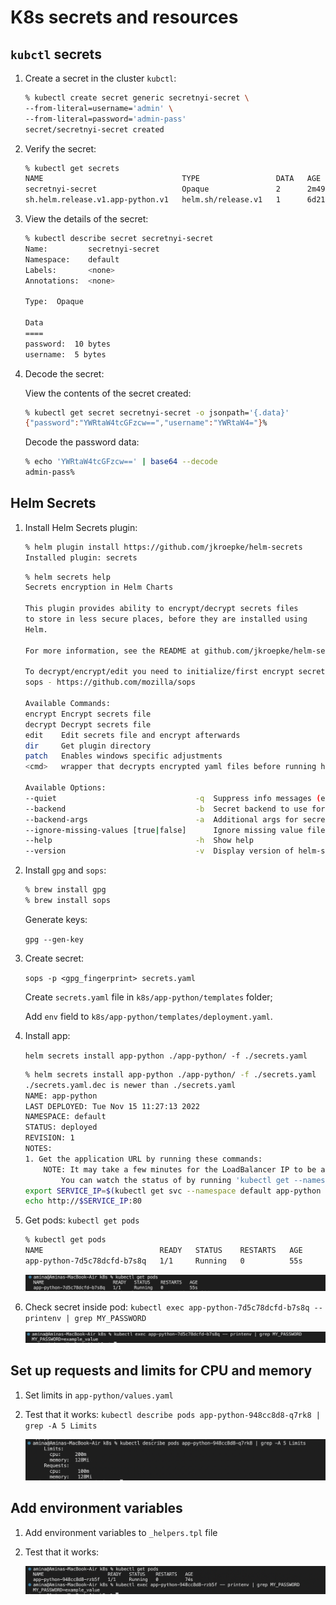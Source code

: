 # K8s secrets and resources

## `kubctl` secrets

1. Create a secret in the cluster `kubctl`:

    ```sh
    % kubectl create secret generic secretnyi-secret \
    --from-literal=username='admin' \
    --from-literal=password='admin-pass'
    secret/secretnyi-secret created
    ```

1. Verify the secret:

    ```sh
    % kubectl get secrets
    NAME                               TYPE                 DATA   AGE
    secretnyi-secret                   Opaque               2      2m49s
    sh.helm.release.v1.app-python.v1   helm.sh/release.v1   1      6d21h
    ```

1. View the details of the secret:

    ```sh
    % kubectl describe secret secretnyi-secret
    Name:         secretnyi-secret
    Namespace:    default
    Labels:       <none>
    Annotations:  <none>

    Type:  Opaque

    Data
    ====
    password:  10 bytes
    username:  5 bytes
    ```

1. Decode the secret:

    View the contents of the secret created:

    ```sh
    % kubectl get secret secretnyi-secret -o jsonpath='{.data}'
    {"password":"YWRtaW4tcGFzcw==","username":"YWRtaW4="}% 
    ```

    Decode the password data:

    ```sh
    % echo 'YWRtaW4tcGFzcw==' | base64 --decode
    admin-pass%  
    ```

## Helm Secrets

1. Install Helm Secrets plugin:

    ```sh
    % helm plugin install https://github.com/jkroepke/helm-secrets
    Installed plugin: secrets
    ```

    ```sh
    % helm secrets help
    Secrets encryption in Helm Charts

    This plugin provides ability to encrypt/decrypt secrets files
    to store in less secure places, before they are installed using
    Helm.

    For more information, see the README at github.com/jkroepke/helm-secrets

    To decrypt/encrypt/edit you need to initialize/first encrypt secrets with
    sops - https://github.com/mozilla/sops

    Available Commands:
    encrypt Encrypt secrets file
    decrypt Decrypt secrets file
    edit    Edit secrets file and encrypt afterwards
    dir     Get plugin directory
    patch   Enables windows specific adjustments
    <cmd>   wrapper that decrypts encrypted yaml files before running helm <cmd>

    Available Options:
    --quiet                               -q  Suppress info messages (env: $HELM_SECRETS_QUIET)
    --backend                             -b  Secret backend to use for decryption or encryption (env: $HELM_SECRETS_BACKEND)
    --backend-args                        -a  Additional args for secret backend (env: $HELM_SECRETS_BACKEND_ARGS)
    --ignore-missing-values [true|false]      Ignore missing value files (env: $HELM_SECRETS_IGNORE_MISSING_VALUES)
    --help                                -h  Show help
    --version                             -v  Display version of helm-secrets
    ```

1. Install `gpg` and `sops`:

    ```sh
    % brew install gpg
    % brew install sops
    ```

    Generate keys:

    `gpg --gen-key`

1. Create secret:

    `sops -p <gpg_fingerprint> secrets.yaml`

    Create `secrets.yaml` file in `k8s/app-python/templates` folder;

    Add `env` field to `k8s/app-python/templates/deployment.yaml`.

1. Install app:

    `helm secrets install app-python ./app-python/ -f ./secrets.yaml`

    ```sh
    % helm secrets install app-python ./app-python/ -f ./secrets.yaml
    ./secrets.yaml.dec is newer than ./secrets.yaml
    NAME: app-python
    LAST DEPLOYED: Tue Nov 15 11:27:13 2022
    NAMESPACE: default
    STATUS: deployed
    REVISION: 1
    NOTES:
    1. Get the application URL by running these commands:
        NOTE: It may take a few minutes for the LoadBalancer IP to be available.
            You can watch the status of by running 'kubectl get --namespace default svc -w app-python'
    export SERVICE_IP=$(kubectl get svc --namespace default app-python --template "{{ range (index .status.loadBalancer.ingress 0) }}{{.}}{{ end }}")
    echo http://$SERVICE_IP:80
    ```

1. Get pods:
    `kubectl get pods`

    ```sh
    % kubectl get pods
    NAME                          READY   STATUS    RESTARTS   AGE
    app-python-7d5c78dcfd-b7s8q   1/1     Running   0          55s
    ```

    ![browser](images/pods.png)

1. Check secret inside pod:
    `kubectl exec app-python-7d5c78dcfd-b7s8q -- printenv | grep MY_PASSWORD`

    ![browser](images/MY_PASS.png)

## Set up requests and limits for CPU and memory

1. Set limits in `app-python/values.yaml`

1. Test that it works:
    `kubectl describe pods app-python-948cc8d8-q7rk8 | grep -A 5 Limits`

    ![browser](images/limits.png)

## Add environment variables

1. Add environment variables to `_helpers.tpl` file

1. Test that it works:

    ![env](images/env_vars.png)

